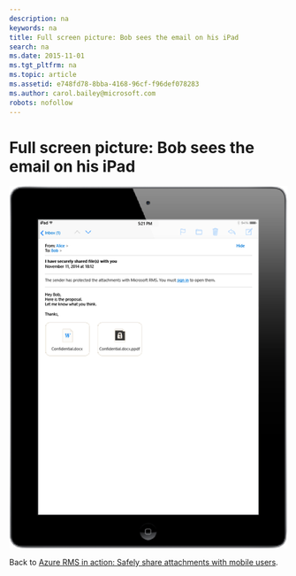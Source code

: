 ```yaml
---
description: na
keywords: na
title: Full screen picture: Bob sees the email on his iPad
search: na
ms.date: 2015-11-01
ms.tgt_pltfrm: na
ms.topic: article
ms.assetid: e748fd78-8bba-4168-96cf-f96def078283
ms.author: carol.bailey@microsoft.com
robots: nofollow
---
```

# Full screen picture: Bob sees the email on his iPad
![](../Image/AzRMS_StoryboardEmaill2.PNG)

Back to [Azure RMS in action: Safely share attachments with mobile users](http://technet.microsoft.com/library/jj585026.aspx).


